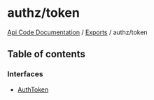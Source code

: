 # authz/token
[Api Code Documentation](../README.md) / [Exports](../modules.md) / authz/token

## Table of contents

### Interfaces

- [AuthToken](../interfaces/authz_token.AuthToken.md)
